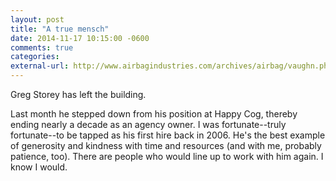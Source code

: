 ```yaml
---
layout: post
title: "A true mensch"
date: 2014-11-17 10:15:00 -0600
comments: true
categories: 
external-url: http://www.airbagindustries.com/archives/airbag/vaughn.php
---
```


Greg Storey has left the building. 

Last month he stepped down from his position at Happy Cog, thereby ending nearly a decade as an agency owner. I was fortunate--truly fortunate--to be tapped as his first hire back in 2006. He's the best example of generosity and kindness with time and resources (and with me, probably patience, too). There are people who would line up to work with him again. I know I would.